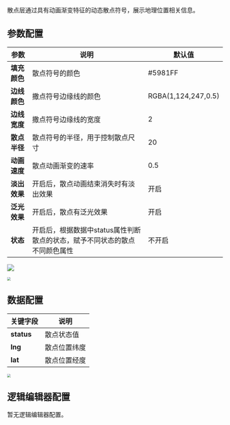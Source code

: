 散点层通过具有动画渐变特征的动态散点符号，展示地理位置相关信息。	

## 参数配置
| 参数 | 说明 | 默认值 |
| --- | --- | --- |
| **填充颜色** | 散点符号的颜色 |#5981FF |
| **边线颜色** | 撒点符号边缘线的颜色 | RGBA(1,124,247,0.5) |
| **边线宽度** | 撒点符号边缘线的宽度|2 |
| **散点半径** | 散点符号的半径，用于控制散点尺寸 |20 |
| **动画速度** | 散点动画渐变的速率 | 0.5 |
| **淡出效果** | 开启后，散点动画结束消失时有淡出效果 |开启 |
| **泛光效果** | 开启后，散点有泛光效果 | 开启 |
| **状态** | 开启后，根据数据中status属性判断散点的状态，赋予不同状态的散点不同颜色属性 |不开启 |

![](https://qcloudimg.tencent-cloud.cn/raw/adc442fd43e9f8df57e4cb6ce966ff7b.jpg)

<img src="https://qcloudimg.tencent-cloud.cn/raw/66799743a08ee37a67a87c4fa8f658ea.jpg"  style="zoom:50%;">

## 数据配置
| 关键字段 | 说明 |
| --- | --- |
| **status** | 散点状态值 |
| **lng** | 散点位置纬度 |
| **lat** | 散点位置经度 |

<img src="https://qcloudimg.tencent-cloud.cn/raw/5ebdd9c3e296f1eca2f36df3a528fbb1.jpg"  style="zoom:50%;">

## 逻辑编辑器配置
暂无逻辑编辑器配置。
